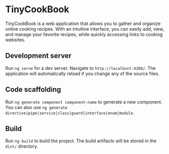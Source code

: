 # TinyCookBook

TinyCookBook is a web application that allows you to gather and organize online cooking recipes. With an intuitive interface, you can easily add, view, and manage your favorite recipes, while quickly accessing links to cooking websites.

## Development server

Run `ng serve` for a dev server. Navigate to `http://localhost:4200/`. The application will automatically reload if you change any of the source files.

## Code scaffolding

Run `ng generate component component-name` to generate a new component. You can also use `ng generate directive|pipe|service|class|guard|interface|enum|module`.

## Build

Run `ng build` to build the project. The build artifacts will be stored in the `dist/` directory.

